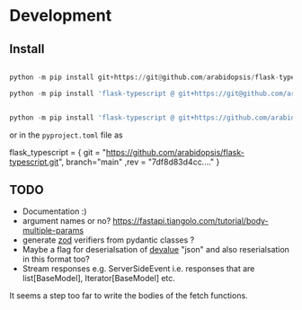 # Development

## Install

```python

python -m pip install git+https://git@github.com/arabidopsis/flask-typescript

python -m pip install 'flask-typescript @ git+https://git@github.com/arabidopsis/flask-typescript@<rev>#flask-typescript[sqlalchemy]'
```

```python

python -m pip install 'flask-typescript @ git+https://github.com/arabidopsis/flask-typescript@<rev>#flask-typescript[sqlalchemy]'
```

or in the `pyproject.toml` file as

flask_typescript = { git = "https://github.com/arabidopsis/flask-typescript.git", branch="main" ,rev = "7df8d83d4cc...." }

## TODO

- Documentation :)
- argument names or no? https://fastapi.tiangolo.com/tutorial/body-multiple-params
- generate [zod](https://zod.dev/) verifiers from pydantic classes ?
- Maybe a flag for deserialsation of [devalue](https://github.com/Rich-Harris/devalue) "json"
  and also reserialsation in this format too?
- Stream responses e.g. ServerSideEvent i.e. responses that are list[BaseModel], Iterator[BaseModel] etc.

It seems a step too far to write the bodies of the fetch functions.
